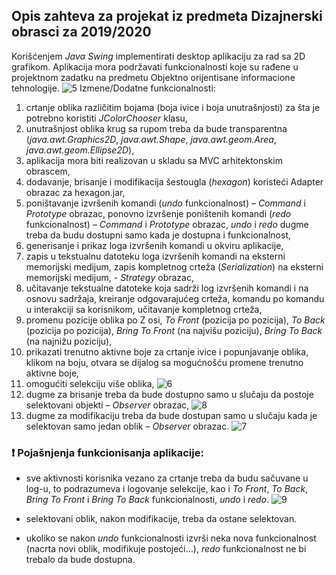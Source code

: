 ## Opis zahteva za projekat iz predmeta Dizajnerski obrasci za 2019/2020
Korišćenjem *Java Swing* implementirati desktop aplikaciju za rad sa 2D grafikom. Aplikacija mora podržavati funkcionalnosti koje su rađene u projektnom zadatku na predmetu Objektno orijentisane informacione tehnologije.
![5](https://user-images.githubusercontent.com/61964257/145068668-d9b84b4e-d925-4386-9e67-38887af872fc.PNG)
Izmene/Dodatne funkcionalnosti:
1. crtanje oblika različitim bojama (boja ivice i boja unutrašnjosti) za šta je potrebno koristiti *JColorChooser* klasu,
2. unutrašnjost oblika krug sa rupom treba da bude transparentna (*java.awt.Graphics2D*, *java.awt.Shape*, *java.awt.geom.Area*, *java.awt.geom.Ellipse2D*),
3. aplikacija mora biti realizovan u skladu sa MVC arhitektonskim obrascem,
4. dodavanje, brisanje i modifikacija šestougla (*hexagon*) koristeći Adapter obrazac za hexagon.jar,
5. poništavanje izvršenih komandi (*undo* funkcionalnost) – *Command* i *Prototype* obrazac, ponovno izvršenje poništenih komandi (*redo* funkcionalnost) – *Command* i *Prototype* obrazac, *undo* i *redo* dugme treba da budu dostupni samo kada je dostupna i funkcionalnost,
6. generisanje i prikaz loga izvršenih komandi u okviru aplikacije,
7. zapis u tekstualnu datoteku loga izvršenih komandi na eksterni memorijski medijum, zapis kompletnog crteža (*Serialization*) na eksterni memorijski medijum, - *Strategy* obrazac,
8. učitavanje tekstualne datoteke koja sadrži log izvršenih komandi i na osnovu sadržaja, kreiranje odgovarajućeg crteža, komandu po komandu u interakciji sa korisnikom, učitavanje kompletnog crteža,
9. promenu pozicije oblika po Z osi, *To Front* (pozicija po pozicija), *To Back* (pozicija po pozicija), *Bring To Front* (na najvišu poziciju), *Bring To Back* (na najnižu poziciju),
10. prikazati trenutno aktivne boje za crtanje ivice i popunjavanje oblika, klikom na boju, otvara se dijalog sa mogućnošću promene trenutno aktivne boje,
11. omogućiti selekciju više oblika,
![6](https://user-images.githubusercontent.com/61964257/145070172-bbf913eb-714f-4604-8068-60aaee2dcc37.PNG)
12. dugme za brisanje treba da bude dostupno samo u slučaju da postoje selektovani objekti – *Observer* obrazac,
![8](https://user-images.githubusercontent.com/61964257/145070183-391dcd84-fd6d-4ec1-a27f-1797937f99e3.PNG)
13. dugme za modifikaciju treba da bude dostupan samo u slučaju kada je selektovan samo jedan oblik – *Observer* obrazac.
![7](https://user-images.githubusercontent.com/61964257/145070181-8b868498-4c18-4188-a24b-92e2e9bdc599.PNG)

### :heavy_exclamation_mark: Pojašnjenja funkcionisanja aplikacije:

- sve aktivnosti korisnika vezano za crtanje treba da budu sačuvane u log-u, to podrazumeva i logovanje selekcije, kao i *To Front*, *To Back*, *Bring To Front* i *Bring To Back* funkcionalnosti, *undo*  i *redo*.
![9](https://user-images.githubusercontent.com/61964257/145070184-15f34d79-e047-4e85-a43f-713004882a57.PNG)

- selektovani oblik, nakon modifikacije, treba da ostane selektovan.

- ukoliko se nakon *undo* funkcionalnosti izvrši neka nova funkcionalnost (nacrta novi oblik, modifikuje postojeći…), *redo* funkcionalnost ne bi trebalo da bude dostupna.
